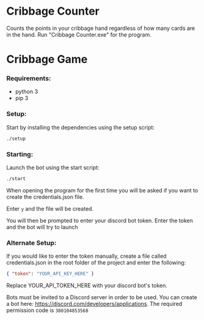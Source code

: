 # Cribbage Counter
Counts the points in your cribbage hand regardless of how many cards are in the hand.
Run "Cribbage Counter.exe" for the program.

# Cribbage Game

### Requirements:
* python 3
* pip 3

### Setup:
Start by installing the dependencies using the setup script:

```bash
./setup
```

### Starting:
Launch the bot using the start script:

```bash
./start
```

When opening the program for the first time you will be asked if you want to create the credentials.json file.

Enter `y` and the file will be created.

You will then be prompted to enter your discord bot token.
Enter the token and the bot will try to launch

### Alternate Setup:
If you would like to enter the token manually, create a file called credentials.json in the root folder of the project and enter the following:

```json
{ "token": "YOUR_API_KEY_HERE" }
```

Replace YOUR_API_TOKEN_HERE with your discord bot's token.

Bots must be invited to a Discord server in order to be used.
You can create a bot here: https://discord.com/developers/applications.
The required permission code is `380104853568`